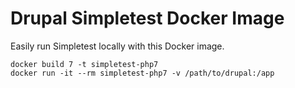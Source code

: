 Drupal Simpletest Docker Image
===============================

Easily run Simpletest locally with this Docker image.

````
docker build 7 -t simpletest-php7
docker run -it --rm simpletest-php7 -v /path/to/drupal:/app
````
